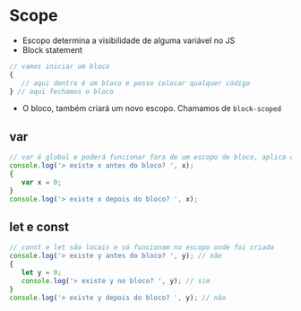 # Scope

* Escopo determina a visibilidade de alguma variável no JS
*  Block statement

```js
// vamos iniciar um bloco
{
   // aqui dentro é um bloco e posso colocar qualquer código 
} // aqui fechamos o bloco

```
 - O bloco, também criará um novo escopo. Chamamos de `block-scoped`

 ## var
 
 ```js
// var é global e poderá funcionar fora de um escopo de bloco, aplica o hosting
console.log('> existe x antes do bloco? ', x);
{
    var x = 0;
}
console.log('> existe x depois do bloco? ', x);

 ```

 ## let e const

 ```js
// const e let são locais e só funcionam no escopo onde foi criada
console.log('> existe y antes do bloco? ', y); // não
{
    let y = 0;
    console.log('> existe y no bloco? ', y); // sim
}
console.log('> existe y depois do bloco? ', y); // não
 ```
